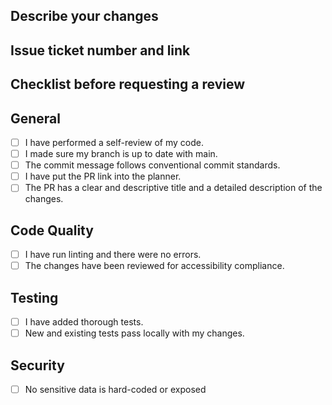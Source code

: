 ## Describe your changes

## Issue ticket number and link

## Checklist before requesting a review
## General
- [ ] I have performed a self-review of my code.
- [ ] I made sure my branch is up to date with main.
- [ ] The commit message follows conventional commit standards.
- [ ] I have put the PR link into the planner.
- [ ] The PR has a clear and descriptive title and a detailed description of the changes.
## Code Quality 
- [ ] I have run linting and there were no errors.
- [ ] The changes have been reviewed for accessibility compliance.
## Testing 
- [ ] I have added thorough tests.
- [ ] New and existing tests pass locally with my changes.
## Security
- [ ] No sensitive data is hard-coded or exposed
